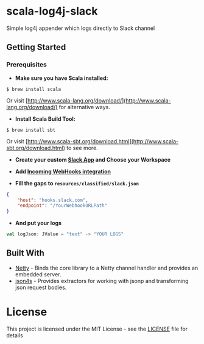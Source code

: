 # scala-log4j-slack
Simple log4j appender which logs directly to Slack channel


## Getting Started

### Prerequisites

* **Make sure you have Scala installed:**

````shell
$ brew install scala
````

Or visit [http://www.scala-lang.org/download/](http://www.scala-lang.org/download/) for alternative ways.

* **Install Scala Build Tool:**

```shell
$ brew install sbt
```

Or visit [http://www.scala-sbt.org/download.html](http://www.scala-sbt.org/download.html) to see more.

* **Create your custom [Slack App](https://api.slack.com/apps?new_app=1) and Choose your Workspace**

* **Add [Incoming WebHooks integration](https://api.slack.com/incoming-webhooks)**

* **Fill the gaps to `resources/classified/slack.json`**

```json
{
    "host": "hooks.slack.com",
    "endpoint": "/YourWebhookURLPath"
}
```

* **And put your logs**

```scala
val logJson: JValue = "text" -> "YOUR LOGS" 
```


## Built With

* [Netty](http://netty.io/) - Binds the core library to a Netty channel handler and provides an embedded server.
* [json4s](http://json4s.org/) - Provides extractors for working with jsonp and transforming json request bodies.

# License
This project is licensed under the MIT License - see the [LICENSE](LICENSE) file for details
